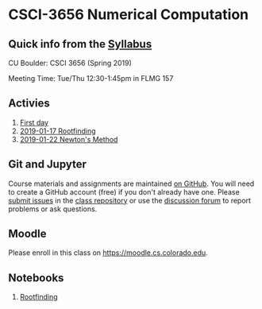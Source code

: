 # CSCI-3656 Numerical Computation

## Quick info from the [Syllabus](Syllabus.md)

CU Boulder: CSCI 3656 (Spring 2019)

Meeting Time: Tue/Thu 12:30-1:45pm in FLMG 157

## Activies

1. [First day](https://classroom.github.com/a/PIP8dA0_)
2. [2019-01-17 Rootfinding](https://classroom.github.com/a/dWI5OCrT)
3. [2019-01-22 Newton's Method](https://classroom.github.com/a/hopJs3W_)

## Git and Jupyter

Course materials and assignments are maintained
[on GitHub](https://github.com/cucs-numcomp).
You will need to create a GitHub account (free) if you don't already
have one.  Please
[submit issues](https://github.com/cucs-numcomp/numcomp-class/issues)
in the
[class repository](https://github.com/cucs-numcomp/numcomp-class)
or use the
[discussion forum](https://github.com/orgs/cucs-numcomp/teams/students/discussions)
to report problems or ask questions.

## Moodle

Please enroll in this class on https://moodle.cs.colorado.edu.

## Notebooks

1. [Rootfinding](Rootfinding.ipynb)
